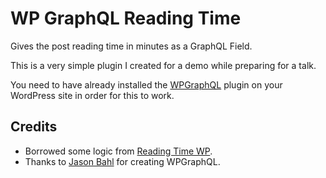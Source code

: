 # WP GraphQL Reading Time

Gives the post reading time in minutes as a GraphQL Field.

This is a very simple plugin I created for a demo while preparing for a talk.

You need to have already installed the [WPGraphQL](https://github.com/wp-graphql/wp-graphql) plugin on your WordPress site in order for this to work.

## Credits
- Borrowed some logic from [Reading Time WP](https://wordpress.org/plugins/reading-time-wp/).
- Thanks to [Jason Bahl](https://twitter.com/jasonbahl) for creating WPGraphQL.